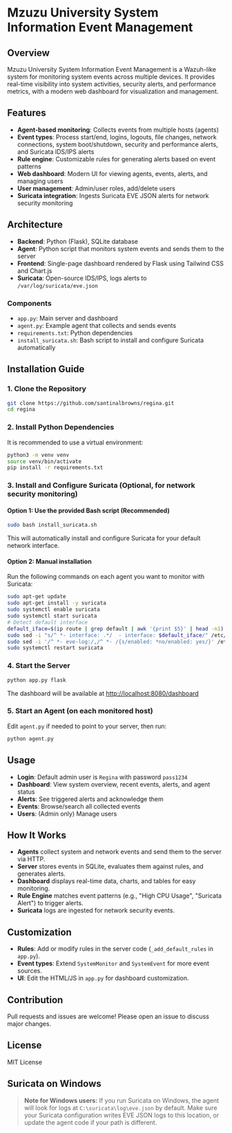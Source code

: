 # Mzuzu University System Information Event Management

## Overview
Mzuzu University System Information Event Management is a Wazuh-like system for monitoring system events across multiple devices. It provides real-time visibility into system activities, security alerts, and performance metrics, with a modern web dashboard for visualization and management.

## Features
- **Agent-based monitoring**: Collects events from multiple hosts (agents)
- **Event types**: Process start/end, logins, logouts, file changes, network connections, system boot/shutdown, security and performance alerts, and Suricata IDS/IPS alerts
- **Rule engine**: Customizable rules for generating alerts based on event patterns
- **Web dashboard**: Modern UI for viewing agents, events, alerts, and managing users
- **User management**: Admin/user roles, add/delete users
- **Suricata integration**: Ingests Suricata EVE JSON alerts for network security monitoring

## Architecture
- **Backend**: Python (Flask), SQLite database
- **Agent**: Python script that monitors system events and sends them to the server
- **Frontend**: Single-page dashboard rendered by Flask using Tailwind CSS and Chart.js
- **Suricata**: Open-source IDS/IPS, logs alerts to `/var/log/suricata/eve.json`

### Components
- `app.py`: Main server and dashboard
- `agent.py`: Example agent that collects and sends events
- `requirements.txt`: Python dependencies
- `install_suricata.sh`: Bash script to install and configure Suricata automatically

## Installation Guide

### 1. Clone the Repository
```bash
git clone https://github.com/santinalbrowns/regina.git
cd regina
```

### 2. Install Python Dependencies
It is recommended to use a virtual environment:
```bash
python3 -m venv venv
source venv/bin/activate
pip install -r requirements.txt
```

### 3. Install and Configure Suricata (Optional, for network security monitoring)
#### Option 1: Use the provided Bash script (Recommended)
```bash
sudo bash install_suricata.sh
```
This will automatically install and configure Suricata for your default network interface.

#### Option 2: Manual installation
Run the following commands on each agent you want to monitor with Suricata:
```bash
sudo apt-get update
sudo apt-get install -y suricata
sudo systemctl enable suricata
sudo systemctl start suricata
# Detect default interface
default_iface=$(ip route | grep default | awk '{print $5}' | head -n1)
sudo sed -i "s/^ *- interface: .*/  - interface: $default_iface/" /etc/suricata/suricata.yaml
sudo sed -i '/^ *- eve-log:/,/^ *- /{s/enabled: *no/enabled: yes/}' /etc/suricata/suricata.yaml
sudo systemctl restart suricata
```

### 4. Start the Server
```bash
python app.py flask
```
The dashboard will be available at [http://localhost:8080/dashboard](http://localhost:8080/dashboard)

### 5. Start an Agent (on each monitored host)
Edit `agent.py` if needed to point to your server, then run:
```bash
python agent.py
```

## Usage
- **Login**: Default admin user is `Regina` with password `pass1234`
- **Dashboard**: View system overview, recent events, alerts, and agent status
- **Alerts**: See triggered alerts and acknowledge them
- **Events**: Browse/search all collected events
- **Users**: (Admin only) Manage users

## How It Works
- **Agents** collect system and network events and send them to the server via HTTP.
- **Server** stores events in SQLite, evaluates them against rules, and generates alerts.
- **Dashboard** displays real-time data, charts, and tables for easy monitoring.
- **Rule Engine** matches event patterns (e.g., "High CPU Usage", "Suricata Alert") to trigger alerts.
- **Suricata** logs are ingested for network security events.

## Customization
- **Rules**: Add or modify rules in the server code (`_add_default_rules` in `app.py`).
- **Event types**: Extend `SystemMonitor` and `SystemEvent` for more event sources.
- **UI**: Edit the HTML/JS in `app.py` for dashboard customization.

## Contribution
Pull requests and issues are welcome! Please open an issue to discuss major changes.

## License
MIT License 

## Suricata on Windows

> **Note for Windows users:**
> If you run Suricata on Windows, the agent will look for logs at `C:\suricata\log\eve.json` by default. Make sure your Suricata configuration writes EVE JSON logs to this location, or update the agent code if your path is different. 